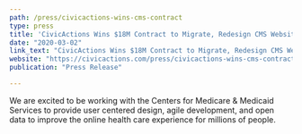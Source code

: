 ```yaml
---
path: /press/civicactions-wins-cms-contract
type: press
title: 'CivicActions Wins $18M Contract to Migrate, Redesign CMS Websites'
date: "2020-03-02"
link_text: "CivicActions Wins $18M Contract to Migrate, Redesign CMS Websites"
website: "https://civicactions.com/press/civicactions-wins-cms-contract"
publication: "Press Release"

---
```


We are excited to be working with the Centers for Medicare & Medicaid Services to provide user centered design, agile development, and open data to improve the online health care experience for millions of people.
